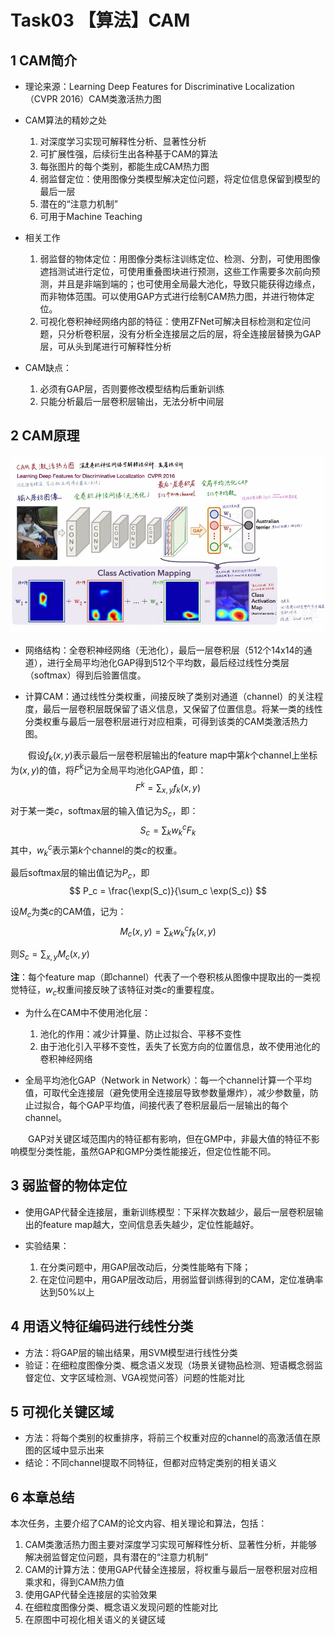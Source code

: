 # Task03 【算法】CAM

## 1 CAM简介

- 理论来源：Learning Deep Features for Discriminative Localization（CVPR 2016）CAM类激活热力图

- CAM算法的精妙之处
    1. 对深度学习实现可解释性分析、显著性分析
    2. 可扩展性强，后续衍生出各种基于CAM的算法
    3. 每张图片的每个类别，都能生成CAM热力图
    4. 弱监督定位：使用图像分类模型解决定位问题，将定位信息保留到模型的最后一层
    5. 潜在的“注意力机制”
    6. 可用于Machine Teaching

- 相关工作
    1. 弱监督的物体定位：用图像分类标注训练定位、检测、分割，可使用图像遮挡测试进行定位，可使用重叠图块进行预测，这些工作需要多次前向预测，并且是非端到端的；也可使用全局最大池化，导致只能获得边缘点，而非物体范围。可以使用GAP方式进行绘制CAM热力图，并进行物体定位。
    2. 可视化卷积神经网络内部的特征：使用ZFNet可解决目标检测和定位问题，只分析卷积层，没有分析全连接层之后的层，将全连接层替换为GAP层，可从头到尾进行可解释性分析

- CAM缺点：
    1. 必须有GAP层，否则要修改模型结构后重新训练
    2. 只能分析最后一层卷积层输出，无法分析中间层

## 2 CAM原理

![](./images/03-01.jpg)

- 网络结构：全卷积神经网络（无池化），最后一层卷积层（512个14x14的通道），进行全局平均池化GAP得到512个平均数，最后经过线性分类层（softmax）得到后验置信度。

- 计算CAM：通过线性分类权重，间接反映了类别对通道（channel）的关注程度，最后一层卷积层既保留了语义信息，又保留了位置信息。将某一类的线性分类权重与最后一层卷积层进行对应相乘，可得到该类的CAM类激活热力图。

&emsp;&emsp;假设$f_k(x,y)$表示最后一层卷积层输出的feature map中第$k$个channel上坐标为$(x, y)$的值，将$F^k$记为全局平均池化GAP值，即：
$$
F^k = \sum_{x, y} f_k(x, y)
$$

对于某一类$c$，softmax层的输入值记为$S_c$，即：
$$
S_c = \sum_k w_k^c F_k
$$
其中，$w_k^c$表示第$k$个channel的类$c$的权重。

最后softmax层的输出值记为$P_c$，即
$$
P_c = \frac{\exp(S_c)}{\sum_c \exp(S_c)}
$$

设$M_c$为类$c$的CAM值，记为：
$$
M_c(x, y) = \sum_k w_k^c f_k(x, y)
$$

则$\displaystyle S_c= \sum_{x,y} M_c(x, y)$

**注**：每个feature map（即channel）代表了一个卷积核从图像中提取出的一类视觉特征，$w_c$权重间接反映了该特征对类$c$的重要程度。

- 为什么在CAM中不使用池化层：
    1. 池化的作用：减少计算量、防止过拟合、平移不变性
    2. 由于池化引入平移不变性，丢失了长宽方向的位置信息，故不使用池化的卷积神经网络

- 全局平均池化GAP（Network in Network）：每一个channel计算一个平均值，可取代全连接层（避免使用全连接层导致参数量爆炸），减少参数量，防止过拟合，每个GAP平均值，间接代表了卷积层最后一层输出的每个channel。

&emsp;&emsp;GAP对关键区域范围内的特征都有影响，但在GMP中，非最大值的特征不影响模型分类性能，虽然GAP和GMP分类性能接近，但定位性能不同。

## 3 弱监督的物体定位

- 使用GAP代替全连接层，重新训练模型：下采样次数越少，最后一层卷积层输出的feature map越大，空间信息丢失越少，定位性能越好。

- 实验结果：
    1. 在分类问题中，用GAP层改动后，分类性能略有下降；
    2. 在定位问题中，用GAP层改动后，用弱监督训练得到的CAM，定位准确率达到50%以上

## 4 用语义特征编码进行线性分类

- 方法：将GAP层的输出结果，用SVM模型进行线性分类
- 验证：在细粒度图像分类、概念语义发现（场景关键物品检测、短语概念弱监督定位、文字区域检测、VGA视觉问答）问题的性能对比

## 5 可视化关键区域

- 方法：将每个类别的权重排序，将前三个权重对应的channel的高激活值在原图的区域中显示出来
- 结论：不同channel提取不同特征，但都对应特定类别的相关语义

## 6 本章总结

本次任务，主要介绍了CAM的论文内容、相关理论和算法，包括：

1. CAM类激活热力图主要对深度学习实现可解释性分析、显著性分析，并能够解决弱监督定位问题，具有潜在的“注意力机制”
2. CAM的计算方法：使用GAP代替全连接层，将权重与最后一层卷积层对应相乘求和，得到CAM热力值
3. 使用GAP代替全连接层的实验效果
4. 在细粒度图像分类、概念语义发现问题的性能对比
5. 在原图中可视化相关语义的关键区域
